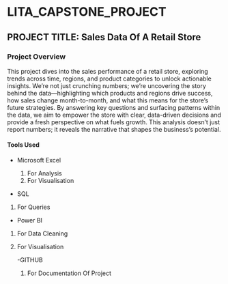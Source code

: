 # LITA_CAPSTONE_PROJECT

## PROJECT TITLE: Sales Data Of A Retail Store

### Project Overview
This project dives into the sales performance of a retail store, exploring trends across time, regions, and product categories to unlock actionable insights. We’re not just crunching numbers; we’re uncovering the story behind the data—highlighting which products and regions drive success, how sales change month-to-month, and what this means for the store’s future strategies. By answering key questions and surfacing patterns within the data, we aim to empower the store with clear, data-driven decisions and provide a fresh perspective on what fuels growth. This analysis doesn’t just report numbers; it reveals the narrative that shapes the business’s potential.

#### Tools Used
- Microsoft Excel
  1. For Analysis
  2. For Visualisation
   
- SQL
1. For Queries

- Power BI
1. For Data Cleaning
2. For Visualisation

   -GITHUB
   1. For Documentation Of Project
  

